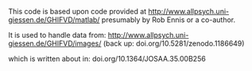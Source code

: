 This code is based upon code provided at http://www.allpsych.uni-giessen.de/GHIFVD/matlab/ presumably by Rob Ennis or a co-author. 

It is used to handle data from:
http://www.allpsych.uni-giessen.de/GHIFVD/images/
(back up: doi.org/10.5281/zenodo.1186649)

which is written about in:
doi.org/10.1364/JOSAA.35.00B256